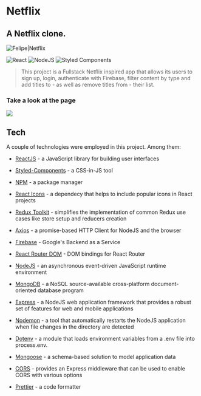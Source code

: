# Netflix

## A Netflix clone.

![Felipe|Netflix](https://img.shields.io/badge/FelipeMDantas-Netflix-red)

<p>

![React](https://img.shields.io/badge/react-%2320232a.svg?style=for-the-badge&logo=react&logoColor=%2361DAFB)
![NodeJS](https://img.shields.io/badge/node.js-6DA55F?style=for-the-badge&logo=node.js&logoColor=white)
![Styled Components](https://img.shields.io/badge/styled--components-DB7093?style=for-the-badge&logo=styled-components&logoColor=white)

> This project is a Fullstack Netflix inspired app that allows its users to sign up, login, authenticate with Firebase, filter content by type and add titles to - as well as remove titles from - their list.

### Take a look at the page

<img src = images/page_gif.gif>

## Tech

A couple of technologies were employed in this project. Among them:

- [ReactJS] - a JavaScript library for building user interfaces
- [Styled-Components] - a CSS-in-JS tool
- [NPM] - a package manager
- [React Icons] - a dependecy that helps to include popular icons in React projects
- [Redux Toolkit] - simplifies the implementation of common Redux use cases like store setup and reducers creation
- [Axios] - a promise-based HTTP Client for NodeJS and the browser
- [Firebase] - Google's Backend as a Service
- [React Router DOM] - DOM bindings for React Router
- [NodeJS] - an asynchronous event-driven JavaScript runtime environment
- [MongoDB] - a NoSQL source-available cross-platform document-oriented database program
- [Express] - a NodeJS web application framework that provides a robust set of features for web and mobile applications
- [Nodemon] - a tool that automatically restarts the NodeJS application when file changes in the directory are detected
- [Dotenv] - a module that loads environment variables from a .env file into process.env.
- [Mongoose] - a schema-based solution to model application data
- [CORS] - provides an Express middleware that can be used to enable CORS with various options
- [Prettier] - a code formatter

  [reactjs]: https://reactjs.org/
  [npm]: https://www.npmjs.com/
  [styled-components]: https://styled-components.com/
  [react icons]: https://react-icons.github.io/react-icons/
  [redux toolkit]: https://redux-toolkit.js.org/
  [axios]: https://axios-http.com/docs/intro
  [firebase]: https://firebase.google.com/
  [react router dom]: https://reactrouter.com/
  [nodejs]: https://nodejs.org/en/
  [mongodb]: https://www.mongodb.com/
  [express]: https://expressjs.com/
  [nodemon]: https://www.npmjs.com/package/nodemon
  [dotenv]: https://dotenv.org/
  [mongoose]: https://mongoosejs.com/
  [cors]: https://github.com/expressjs/cors
  [prettier]: https://prettier.io/
